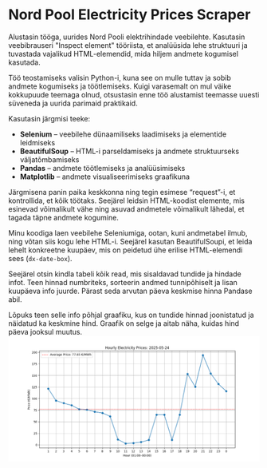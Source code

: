 # Nord Pool Electricity Prices Scraper

Alustasin tööga, uurides Nord Pooli elektrihindade veebilehte. Kasutasin veebibrauseri "Inspect element" tööriista, et analüüsida lehe struktuuri ja tuvastada vajalikud HTML-elemendid, mida hiljem andmete kogumisel kasutada.

Töö teostamiseks valisin Python-i, kuna see on mulle tuttav ja sobib andmete kogumiseks ja töötlemiseks. Kuigi varasemalt on mul väike kokkupuude teemaga olnud, otsustasin enne töö alustamist teemasse uuesti süveneda ja uurida parimaid praktikaid.

Kasutasin järgmisi teeke:

- **Selenium** – veebilehe dünaamiliseks laadimiseks ja elementide leidmiseks  
- **BeautifulSoup** – HTML-i parseldamiseks ja andmete struktuurseks väljatõmbamiseks  
- **Pandas** – andmete töötlemiseks ja analüüsimiseks  
- **Matplotlib** – andmete visualiseerimiseks graafikuna  

Järgmisena panin paika keskkonna ning tegin esimese “request”-i, et kontrollida, et kõik töötaks. Seejärel leidsin HTML-koodist elemente, mis esinevad võimalikult vähe ning asuvad andmetele võimalikult lähedal, et tagada täpne andmete kogumine.

Minu koodiga laen veebilehe Seleniumiga, ootan, kuni andmetabel ilmub, ning võtan siis kogu lehe HTML-i. Seejärel kasutan BeautifulSoupi, et leida lehelt konkreetne kuupäev, mis on peidetud ühe erilise HTML-elemendi sees (`dx-date-box`).

Seejärel otsin kindla tabeli kõik read, mis sisaldavad tundide ja hindade infot. Teen hinnad numbriteks, sorteerin andmed tunnipõhiselt ja lisan kuupäeva info juurde. Pärast seda arvutan päeva keskmise hinna Pandase abil.

Lõpuks teen selle info põhjal graafiku, kus on tundide hinnad joonistatud ja näidatud ka keskmine hind. Graafik on selge ja aitab näha, kuidas hind päeva jooksul muutus.
![Andmete visualiseerimis graafik](elektrihindade_andmete_visualiseering.png)
